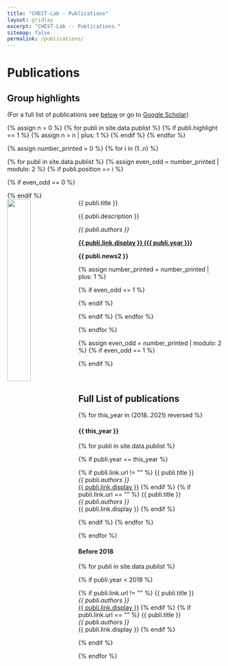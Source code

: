 ```yaml
---
title: "CHEST-Lab - Publications"
layout: gridlay
excerpt: "CHEST-Lab -- Publications."
sitemap: false
permalink: /publications/
---
```


<script type="text/JavaScript">
	var isMobile = window.innerWidth <= 800
	
    window.onload = function(){
        document.getElementById("rowElement").className = "row";
    }
</script>
# Publications

## Group highlights

(For a full list of publications see [below](#full-list-of-publications) or go to [Google Scholar](https://scholar.google.ca/citations?hl=en&user=X-eZF2wAAAAJ&view_op=list_works&sortby=pubdate))

{% assign n = 0 %}
{% for publi in site.data.publist %}
{% if publi.highlight == 1 %}
{% assign n = n | plus: 1 %}
{% endif %}
{% endfor %}

{% assign number_printed = 0 %}
{% for i in (1..n) %}

{% for publi in site.data.publist %}
{% assign even_odd = number_printed | modulo: 2 %}
{% if publi.position == i %}

{% if even_odd == 0 %}
<div id="rowElement">
{% endif %}

<div class="col-sm-6 clearfix">
 <div class="well">
  <pubtit>{{ publi.title }}</pubtit>
  <img src="{{ site.url }}{{ site.baseurl }}/images/pubpic/{{ publi.image }}" class="img-responsive" width="33%" style="float: left" />
  <p>{{ publi.description }}</p>
  <p><em>{{ publi.authors }}</em></p>
  <p><strong><a href="{{ publi.link.url }}">{{ publi.link.display }}&nbsp;&#040;{{ publi.year }}&#041;</a></strong></p>
  <p class="text-danger"><strong> {{ publi.news2 }}</strong></p>
 </div>
</div>

{% assign number_printed = number_printed | plus: 1 %}

{% if even_odd == 1 %}
</div>
{% endif %}

{% endif %}
{% endfor %}

{% endfor %}

{% assign even_odd = number_printed | modulo: 2 %}
{% if even_odd == 1 %}
</div>
{% endif %}

<p> &nbsp; </p>

## Full List of publications
{% for this_year in (2018..2021) reversed %}
<h4>{{ this_year }}</h4>
    
{% for publi in site.data.publist %}

{% if publi.year == this_year %}

{% if publi.link.url != "" %}
{{ publi.title }} <br />
<em>{{ publi.authors }} </em><br /><a href="{{ publi.link.url }}">{{ publi.link.display }}</a>
{% endif %}
{% if publi.link.url == "" %}
{{ publi.title }} <br />
<em>{{ publi.authors }} </em><br />{{ publi.link.display }}
{% endif %}

{% endif %}
{% endfor %}

{% endfor %}

#### Before 2018
{% for publi in site.data.publist %}

{% if publi.year < 2018 %}

{% if publi.link.url != "" %}
{{ publi.title }} <br />
<em>{{ publi.authors }} </em><br /><a href="{{ publi.link.url }}">{{ publi.link.display }}</a>
{% endif %}
{% if publi.link.url == "" %}
{{ publi.title }} <br />
<em>{{ publi.authors }} </em><br />{{ publi.link.display }}
{% endif %}

{% endif %}

{% endfor %}
